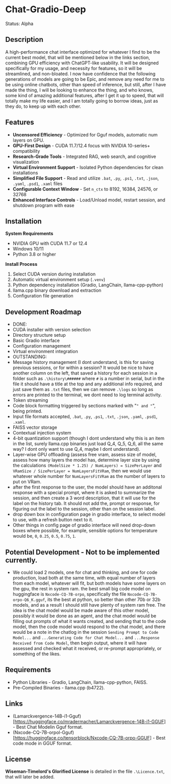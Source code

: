 # Chat-Gradio-Deep
Status: Alpha 

## Description
A high-performance chat interface optimized for whatever I find to be the current best model, that will be mentioned below in the links section, combining GPU efficiency with ChatGPT-like usability. It will be designed specifically for my usage, and necessity for features, so it will be streamlined, and non-bloated. I now have confidence that the following generations of models are going to be Epic, and remove any need for me to be using online chatbots, other than speed of inference, but still, after I have made the thing, I will be looking to enhance the thing, and who knows, some kind of amazing additional features, after I get it up to speed, that will totally make my life easier, and I am totally going to borrow ideas, just as they do, to keep up with each other.

## Features
- **Uncensored Efficiency** - Optimized for Gguf models, automatic num layers on GPU.
- **GPU-First Design** - CUDA 11.7/12.4 focus with NVIDIA 10-series+ compatibility
- **Research-Grade Tools** - Integrated RAG, web search, and cognitive visualization
- **Virtual Environment Support** - Isolated Python dependencies for clean installations
- **Simplified File Support** - Read and utilize `.bat`, `.py`, `.ps1`, `.txt`, `.json`, `.yaml`, `.psd1`, `.xaml` files
- **Configurable Context Window** - Set `n_ctx` to 8192, 16384, 24576, or 32768
- **Enhanced Interface Controls** - Load/Unload model, restart session, and shutdown program with ease

## Installation
**System Requirements**  
- NVIDIA GPU with CUDA 11.7 or 12.4
- Windows 10/11
- Python 3.8 or higher

**Install Process**  
1. Select CUDA version during installation  
2. Automatic virtual environment setup (`.venv`)  
3. Python dependency installation (Gradio, LangChain, llama-cpp-python)  
4. llama.cpp binary download and extraction  
5. Configuration file generation  

## Development Roadmap
- DONE:
- CUDA installer with version selection
- Directory structure setup
- Basic Gradio interface
- Configuration management
- Virtual environment integration
- OUTSTANDING:
- Message history management (I dont understand, is this for saving previous sessions, or for within a session? It would be nice to have another column on the left, that saved a history for each session in a folder such as `.\history\######` where `#` is a number in serial, but in the file it should have a title at the top and any additional info required, and just save them as `.txt` files, then we can remove `.\logs` so long as errors are printed to the terminal, we dont need to log terminal activity.
- Token streaming
- Code block formatting triggered by sections marked with "```" and "```", being printed.
- Input file formats accepted, `.bat`, `.py`, `.ps1`, `.txt`, `.json`, `.yaml`, `.psd1`, `.xaml`.
- FAISS vector storage
- Contextual injection system
- 4-bit quantization support (though I dont understand why this is an item in the list, surely llama.cpp binaries just load Q_4, Q_5, Q_6, all the same way? I dont only want to use Q_4, maybe I dont understand).
- Layer-wise GPU offloading (assess free vram, assess size of model, assess how many layers the model has, determine layer size by using the calculations `(ModelSize * 1.25) / NumLayers) = SizePerLayer` and `VRamSize / SizePerLayer = NumLayersFitVRam`, then we would use whatever whole number for `NumLayersFitVRam` as the number of layers to put on VRam. 
- after the first response to the user, the model should have an additonal response with a special prompt, where it is asked to summarize the session, and then create a 3 word description, that it will use for the label on the history tab. It should not add the, prompt or response, for figuring out the label to the session, other than on the session label.
- drop down box in configuration page in gradio interface, to select model to use, with a refresh button next to it.
- Other things in config page of gradio interface will need drop-down boxes where possible, for example, sensible options for temperature would be, `0`, `0.25`, `0.5`, `0.75`, `1`.

## Potential Development - Not to be implemented currently.
- We could load 2 models, one for chat and thinking, and one for code production, load both at the same time, with equal number of layers from each model, whatever will fit, but both models have some layers on the gpu, the rest in system ram. the best small big code model on huggingface is `Nxcode-CQ-7B-orpo`, specifically the file `Nxcode-CQ-7B-orpo-Q6_K.gguf`, its the best at python, so better than other 70b or 32b models, and as a result I should still have plenty of system ram free. The idea is the chat model would be made aware of this other model, possibly it would be done as an agent, and the chat model would be filling out prompts of what it wants created, and sending that to the code model, then the code model would respond to the chat model, and there would be a note in the chatlog in the session `Sending Prompt to Code Model...` and `...Generating Code for Chat Model...` and `...Response Received from Code Model`, then begin output, where it will have assessed and checked what it received, or re-prompt appropriately, or something of the likes.

## Requirements
- Python Libraries - Gradio, LangChain, llama-cpp-python, FAISS.
- Pre-Compiled Binaries - llama.cpp (b4722).

## Links
- (Lamarckvergence-14B-i1-Gguf)[https://huggingface.co/mradermacher/Lamarckvergence-14B-i1-GGUF] - Best Chat Modelin Gguf format.
- (Nxcode-CQ-7B-orpol-Gguf)[https://huggingface.co/tensorblock/Nxcode-CQ-7B-orpo-GGUF] - Best code mode in GGUF format.

## License
**Wiseman-Timelord's Glorified License** is detailed in the file `.\Licence.txt`, that will later be added.

